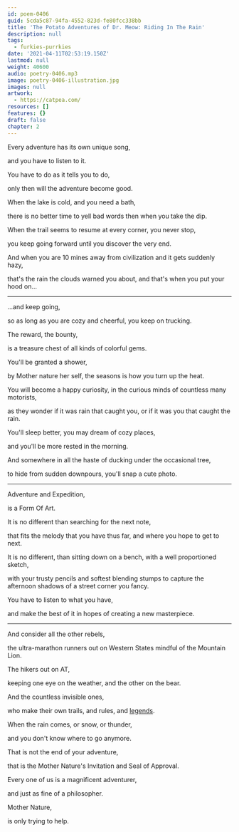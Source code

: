 ```yaml
---
id: poem-0406
guid: 5cda5c87-94fa-4552-823d-fe80fcc338bb
title: 'The Potato Adventures of Dr. Meow: Riding In The Rain'
description: null
tags:
  - furkies-purrkies
date: '2021-04-11T02:53:19.150Z'
lastmod: null
weight: 40600
audio: poetry-0406.mp3
image: poetry-0406-illustration.jpg
images: null
artwork:
  - https://catpea.com/
resources: []
features: {}
draft: false
chapter: 2
---
```


Every adventure has its own unique song,

and you have to listen to it.

You have to do as it tells you to do,

only then will the adventure become good.

When the lake is cold, and you need a bath,

there is no better time to yell bad words then when you take the dip.

When the trail seems to resume at every corner, you never stop,

you keep going forward until you discover the very end.

And when you are 10 mines away from civilization and it gets suddenly hazy,

that's the rain the clouds warned you about, and that's when you put your hood on...

---

...and keep going,

so as long as you are cozy and cheerful, you keep on trucking.

The reward, the bounty,

is a treasure chest of all kinds of colorful gems.

You'll be granted a shower,

by Mother nature her self, the seasons is how you turn up the heat.

You will become a happy curiosity, in the curious minds of countless many motorists,

as they wonder if it was rain that caught you, or if it was you that caught the rain.

You'll sleep better, you may dream of cozy places,

and you'll be more rested in the morning.

And somewhere in all the haste of ducking under the occasional tree,

to hide from sudden downpours, you'll snap a cute photo.

---

Adventure and Expedition,

is a Form Of Art.

It is no different than searching for the next note,

that fits the melody that you have thus far, and where you hope to get to next.

It is no different, than sitting down on a bench, with a well proportioned sketch,

with your trusty pencils and softest blending stumps to capture the afternoon shadows of a street corner you fancy.

You have to listen to what you have,

and make the best of it in hopes of creating a new masterpiece.

---

And consider all the other rebels,

the ultra-marathon runners out on Western States mindful of the Mountain Lion.

The hikers out on AT,

keeping one eye on the weather, and the other on the bear.

And the countless invisible ones,

who make their own trails, and rules, and [legends](https://www.youtube.com/watch?v=Mwx3RvDWvDM).

When the rain comes, or snow, or thunder,

and you don't know where to go anymore.

That is not the end of your adventure,

that is the Mother Nature's Invitation and Seal of Approval.

Every one of us is a magnificent adventurer,

and just as fine of a philosopher.

Mother Nature,

is only trying to help.
